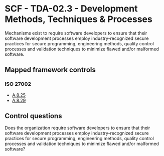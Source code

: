 # SCF - TDA-02.3 - Development Methods, Techniques & Processes
Mechanisms exist to require software developers to ensure that their software development processes employ industry-recognized secure practices for secure programming, engineering methods, quality control processes and validation techniques to minimize flawed and/or malformed software.
## Mapped framework controls
### ISO 27002
- [A.8.25](../iso27002/a-8.md#a825)
- [A.8.29](../iso27002/a-8.md#a829)
  
## Control questions
Does the organization require software developers to ensure that their software development processes employ industry-recognized secure practices for secure programming, engineering methods, quality control processes and validation techniques to minimize flawed and/or malformed software?
  